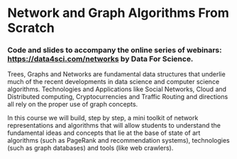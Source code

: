 # Network and Graph Algorithms From Scratch

### Code and slides to accompany the online series of webinars: https://data4sci.com/networks by Data For Science.

Trees, Graphs and Networks are fundamental data structures that underlie much of the recent developments in data science and computer science algorithms. Technologies and Applications like Social Networks, Cloud and Distributed computing, Cryptocurrencies and Traffic Routing and directions all rely on the proper use of graph concepts.

In this course we will build, step by step, a mini toolkit of network representations and algorithms that will allow students to understand the fundamental ideas and concepts that lie at the base of state of art algorithms (such as PageRank and recommendation systems), technologies (such as graph databases) and tools (like web crawlers).

